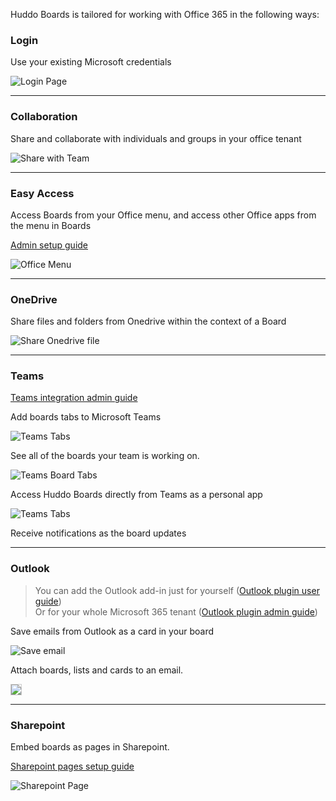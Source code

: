 Huddo Boards is tailored for working with Office 365 in the following ways:

### Login

Use your existing Microsoft credentials

![Login Page](/assets/msgraph/sign_in.png)

---

### Collaboration

Share and collaborate with individuals and groups in your office tenant

![Share with Team](/assets/msgraph/team_search.png)

---

### Easy Access

Access Boards from your Office menu, and access other Office apps from the menu in Boards

[Admin setup guide](/boards/msgraph/custom-tiles/)

![Office Menu](/assets/msgraph/custom-tiles.png)

---

### OneDrive

Share files and folders from Onedrive within the context of a Board

![Share Onedrive file](/assets/msgraph/share_from_onedrive.png)

---

### Teams

[Teams integration admin guide](/boards/msgraph/teams/)

Add boards tabs to Microsoft Teams

![Teams Tabs](/assets/msgraph/teams_tabs.png)

See all of the boards your team is working on.

![Teams Board Tabs](/assets/msgraph/teams_tab-board.png)

Access Huddo Boards directly from Teams as a personal app

![Teams Tabs](/assets/msgraph/teams_tabs_personal.png)

Receive notifications as the board updates


---

### Outlook

> You can add the Outlook add-in just for yourself ([Outlook plugin user guide](/boards/msgraph/outlook_personal/))<br /> Or for your whole Microsoft 365 tenant ([Outlook plugin admin guide](/boards/msgraph/outlook/))

Save emails from Outlook as a card in your board

![Save email](/assets/msgraph/outlook_create.png)

Attach boards, lists and cards to an email.

<img src="/assets/msgraph/outlook_attach.png" style="border: 1px solid #ccc;" />

---

### Sharepoint

Embed boards as pages in Sharepoint.

[Sharepoint pages setup guide](/boards/msgraph/sharepoint/)

![Sharepoint Page](/assets/msgraph/sharepoint10.png)
